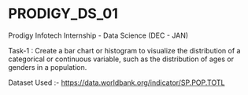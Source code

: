# PRODIGY_DS_01


Prodigy Infotech Internship - Data Science (DEC - JAN)

Task-1 : Create a bar chart or histogram to visualize the distribution of a categorical or continuous variable, such as the distribution of ages or genders in a population.

Dataset Used :- https://data.worldbank.org/indicator/SP.POP.TOTL
